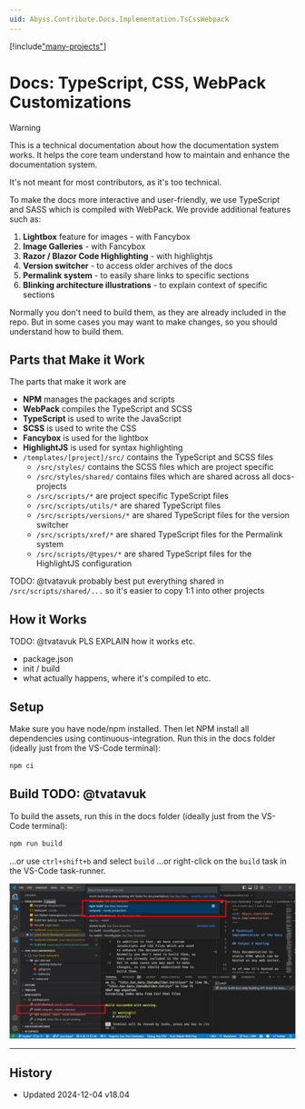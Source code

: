 ```yaml
---
uid: Abyss.Contribute.Docs.Implementation.TsCssWebpack
---
```


[!include["many-projects"](../_docs-for-many-projects.md)]

# Docs: TypeScript, CSS, WebPack Customizations

> [!WARNING]
> This is a technical documentation about how the documentation system works.
> It helps the core team understand how to maintain and enhance the documentation system.
>
> It's not meant for most contributors, as it's too technical.

To make the docs more interactive and user-friendly, we use TypeScript and SASS which is compiled with WebPack.
We provide additional features such as:

1. **Lightbox** feature for images - with Fancybox
1. **Image Galleries** - with Fancybox
1. **Razor / Blazor Code Highlighting** - with highlightjs
1. **Version switcher** - to access older archives of the docs
1. **Permalink system** - to easily share links to specific sections
1. **Blinking architecture illustrations** - to explain context of specific sections

Normally you don't need to build them, as they are already included in the repo.
But in some cases you may want to make changes, so you should understand how to build them.

## Parts that Make it Work

The parts that make it work are

* **NPM** manages the packages and scripts
* **WebPack** compiles the TypeScript and SCSS
* **TypeScript** is used to write the JavaScript
* **SCSS** is used to write the CSS
* **Fancybox** is used for the lightbox
* **HighlightJS** is used for syntax highlighting
* `/templates/[project]/src/` contains the TypeScript and SCSS files
  * `/src/styles/` contains the SCSS files which are project specific
  * `/src/styles/shared/` contains files which are shared across all docs-projects
  * `/src/scripts/*` are project specific TypeScript files
  * `/src/scripts/utils/*` are shared TypeScript files
  * `/src/scripts/versions/*` are shared TypeScript files for the version switcher
  * `/src/scripts/xref/*` are shared TypeScript files for the Permalink system
  * `/src/scripts/@types/*` are shared TypeScript files for the HighlightJS configuration

TODO: @tvatavuk probably best put everything shared in `/src/scripts/shared/...` so it's easier to copy 1:1 into other projects

## How it Works

TODO: @tvatavuk PLS EXPLAIN how it works etc.

* package.json
* init / build
* what actually happens, where it's compiled to etc.


## Setup

Make sure you have node/npm installed.
Then let NPM install all dependencies using continuous-integration.
Run this in the docs folder (ideally just from the VS-Code terminal):

```cmd
npm ci
```

## Build TODO: @tvatavuk

To build the assets, run this in the docs folder (ideally just from the VS-Code terminal):

```cmd
npm run build
```

...or use `ctrl+shift+b` and select `build`
...or right-click on the `build` task in the VS-Code task-runner.

<div gallery="vs-code">
  <img src="./assets/webpack-build.jpg">
</div>

---

## History

* Updated 2024-12-04 v18.04

